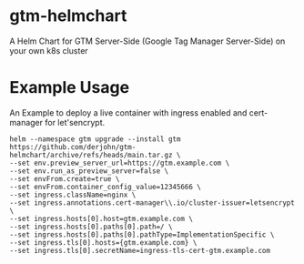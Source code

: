 # gtm-helmchart
A Helm Chart for GTM Server-Side (Google Tag Manager Server-Side) on your own k8s cluster

# Example Usage
An Example to deploy a live container with ingress enabled and cert-manager for let'sencrypt.

```
helm --namespace gtm upgrade --install gtm https://github.com/derjohn/gtm-helmchart/archive/refs/heads/main.tar.gz \
--set env.preview_server_url=https://gtm.example.com \
--set env.run_as_preview_server=false \
--set envFrom.create=true \
--set envFrom.container_config_value=12345666 \
--set ingress.className=nginx \
--set ingress.annotations.cert-manager\\.io/cluster-issuer=letsencrypt \
--set ingress.hosts[0].host=gtm.example.com \
--set ingress.hosts[0].paths[0].path=/ \
--set ingress.hosts[0].paths[0].pathType=ImplementationSpecific \
--set ingress.tls[0].hosts={gtm.example.com} \
--set ingress.tls[0].secretName=ingress-tls-cert-gtm.example.com

```
